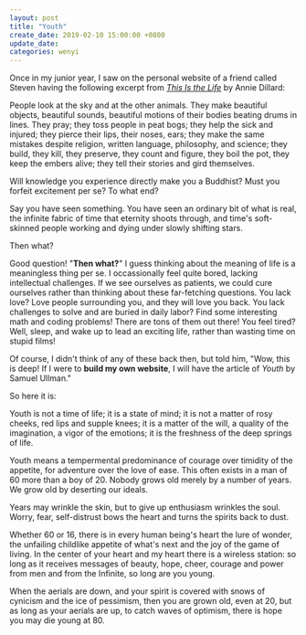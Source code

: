 ```yaml
---
layout: post
title: "Youth"
create_date: 2019-02-10 15:00:00 +0800
update_date: 
categories: wenyi
---
```


Once in my junior year, I saw on the personal website of a friend called Steven having the following excerpt from [<i>This Is the Life</i>](http://www.billemory.com/dillard/dillard.html) by Annie Dillard:

<div class="quote">
<p>
People look at the sky and at the other animals. They make beautiful objects, beautiful sounds, beautiful motions of their bodies beating drums in lines. They pray; they toss people in peat bogs; they help the sick and injured; they pierce their lips, their noses, ears; they make the same mistakes despite religion, written language, philosophy, and science; they build, they kill, they preserve, they count and figure, they boil the pot, they keep the embers alive; they tell their stories and gird themselves.
</p>
<p>
Will knowledge you experience directly make you a Buddhist? Must you forfeit excitement per se? To what end?
</p>
<p>
Say you have seen something. You have seen an ordinary bit of what is real, the infinite fabric of time that eternity shoots through, and time's soft-skinned people working and dying under slowly shifting stars.
</p>
<p>
Then what?
</p>
</div>
Good question! "<b>Then what?</b>" I guess thinking about the meaning of life is a meaningless thing per se. I occassionally feel quite bored, lacking intellectual challenges. If we see ourselves as patients, we could cure ourselves rather than thinking about these far-fetching questions. You lack love? Love people surrounding you, and they will love you back. You lack challenges to solve and are buried in daily labor? Find some interesting math and coding problems! There are tons of them out there! You feel tired? Well, sleep, and wake up to lead an exciting life, rather than wasting time on stupid films!

Of course, I didn't think of any of these back then, but told him, "Wow, this is deep! If I were to <b>build my own website</b>, I will have the article of <i>Youth</i> by Samuel Ullman."

So here it is:
<div class="quote">
<p>
Youth is not a time of life; it is a state of mind; it is not a matter of rosy cheeks, red lips and supple knees; it is a matter of the will, a quality of the imagination, a vigor of the emotions; it is the freshness of the deep springs of life.
</p>
<p>
Youth means a tempermental predominance of courage over timidity of the appetite, for adventure over the love of ease. This often exists in a man of 60 more than a boy of 20. Nobody grows old merely by a number of years. We grow old by deserting our ideals.
</p>
<p>
Years may wrinkle the skin, but to give up enthusiasm wrinkles the soul. Worry, fear, self-distrust bows the heart and turns the spirits back to dust.
</p>
<p>
Whether 60 or 16, there is in every human being's heart the lure of wonder, the unfailing childlike appetite of what's next and the joy of the game of living. In the center of your heart and my heart there is a wireless station: so long as it receives messages of beauty, hope, cheer, courage and power from men and from the Infinite, so long are you young.
</p>
<p>
When the aerials are down, and your spirit is covered with snows of cynicism and the ice of pessimism, then you are grown old, even at 20, but as long as your aerials are up, to catch waves of optimism, there is hope you may die young at 80.
</p>
</div>